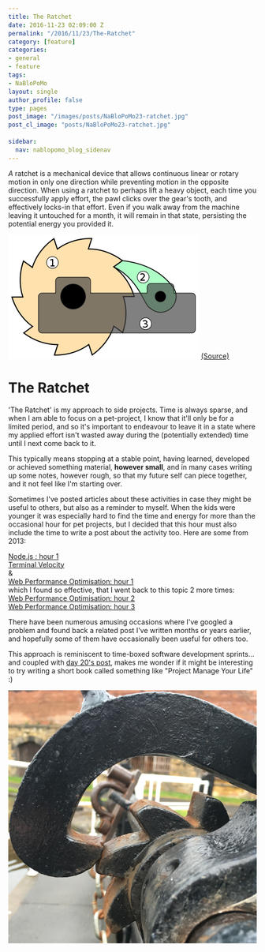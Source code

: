 ```yaml
---
title: The Ratchet
date: 2016-11-23 02:09:00 Z
permalink: "/2016/11/23/The-Ratchet"
category: [feature]
categories:
- general
- feature
tags:
- NaBloPoMo
layout: single
author_profile: false
type: pages
post_image: "/images/posts/NaBloPoMo23-ratchet.jpg"
post_cl_image: "posts/NaBloPoMo23-ratchet.jpg"

sidebar:
  nav: nablopomo_blog_sidenav
---
```


*A* ratchet is a mechanical device that allows continuous linear or rotary motion in only one direction while preventing motion in the opposite direction. When using a ratchet to perhaps lift a heavy object, each time you successfully apply effort, the pawl clicks over the gear's tooth, and effectively locks-in that effort. Even if you walk away from the machine leaving it untouched for a month, it will remain in that state, persisting the potential energy you provided it.

![Ratchet diagram](/images/posts/NaBloPoMo23-diagram.png)
[(Source)](https://en.wikipedia.org/wiki/Ratchet_(device))

# The Ratchet
'The Ratchet' is my approach to side projects. Time is always sparse, and when I am able to focus on a pet-project, I know that it'll only be for a limited period, and so it's important to endeavour to leave it in a state where my applied effort isn't wasted away during the (potentially extended) time until I next come back to it.

This typically means stopping at a stable point, having learned, developed or achieved something material, **however small**, and in many cases writing up some notes, however rough, so that my future self can piece together, and it not feel like I'm starting over.

Sometimes I've posted articles about these activities in case they might be useful to others, but also as a reminder to myself. When the kids were younger it was especially hard to find the time and energy for more than the occasional hour for pet projects, but I decided that this hour must also include the time to write a post about the activity too. Here are some from 2013:

[Node.js : hour 1](/2013/10/29/nodejs-hour-1/)  
[Terminal Velocity](/2013/09/05/its-terminal/)  
&  
[Web Performance Optimisation: hour 1](/2013/05/19/web-performance-optimisation-hour-1/)  
which I found so effective, that I went back to this topic 2 more times:  
[Web Performance Optimisation: hour 2](https://benseymour.com/2013/05/21/web-performance-optimisation-hour-2/)  
[Web Performance Optimisation: hour 3](/2013/05/27/web-performance-optimisation-hour-3/)  

There have been numerous amusing occasions where I've googled a problem and found back a related post I've written months or years earlier, and hopefully some of them have occasionally been useful for others too.

This approach is reminiscent to time-boxed software development sprints... and coupled with [day 20's post](/2016/11/20/Focus), makes me wonder if it might be interesting to try writing a short book called something like "Project Manage Your Life" :)

![Canal Ratchet](/images/posts/NaBloPoMo23-ratchet.jpg)
